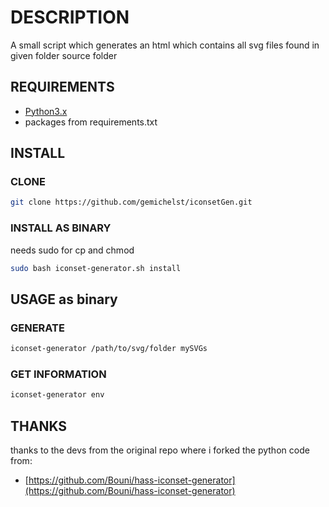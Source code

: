 # DESCRIPTION

A small script which generates an html which contains
all svg files found in given folder source folder

## REQUIREMENTS

- [Python3.x](https://www.python.org/downloads/)
- packages from requirements.txt

## INSTALL

### CLONE
```bash
git clone https://github.com/gemichelst/iconsetGen.git
```

### INSTALL AS BINARY
needs sudo for cp and chmod
```bash
sudo bash iconset-generator.sh install
```

## USAGE as binary

### GENERATE
```bash
iconset-generator /path/to/svg/folder mySVGs
```

### GET INFORMATION
```bash
iconset-generator env
```

## THANKS
thanks to the devs from the original repo where i forked the python code from:
- [https://github.com/Bouni/hass-iconset-generator](https://github.com/Bouni/hass-iconset-generator)